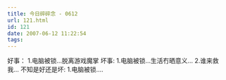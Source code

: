 ```yaml
---
title: 今日碎碎念 - 0612
url: 121.html
id: 121
date: 2007-06-12 11:22:54
tags:
---
```


好事： 1.电脑被锁...脱离游戏魔掌 坏事: 1.电脑被锁...生活冇晒意义... 2.谁来救我... 不知是好还是坏: 1.电脑被锁....